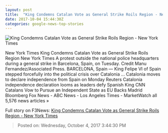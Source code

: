 ```yaml
---
layout: post
title:  "King Condemns Catalan Vote as General Strike Roils Region - New York Times"
date: 2017-10-04 15:44:30Z
categories: google-news-top-stories
---
```


![King Condemns Catalan Vote as General Strike Roils Region - New York Times](https://static01.nyt.com/images/2017/10/04/world/04catalonia3/04catalonia3-facebookJumbo.jpg)

New York Times King Condemns Catalan Vote as General Strike Roils Region New York Times A protest outside the national police headquarters during a general strike in Barcelona, Spain, on Tuesday. Credit Manu Fernandez/Associated Press. BARCELONA, Spain — King Felipe VI of Spain stepped forcefully into the political crisis over Catalonia ... Catalonia moves to declare independence from Spain on Monday Reuters Catalonia independence declaration looms as leaders defy Spanish King CNN Catalans Vow to Pursue an Independent State as EU Backs Madrid Bloomberg Fox News - ABC News - Los Angeles Times - MarketWatch all 5,576 news articles »


Full story on F3News: [King Condemns Catalan Vote as General Strike Roils Region - New York Times](http://www.f3nws.com/n/XjxZRG)

> Posted on: Wednesday, October 4, 2017 3:44:30 PM
